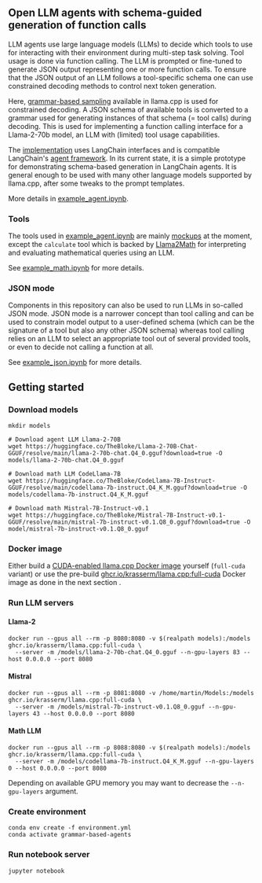 ## Open LLM agents with schema-guided generation of function calls

LLM agents use large language models (LLMs) to decide which tools to use for interacting with their 
environment during multi-step task solving. Tool usage is done via function calling. The LLM is 
prompted or fine-tuned to generate JSON output representing one or more function calls. To ensure 
that the JSON output of an LLM follows a tool-specific schema one can use constrained decoding 
methods to control next token generation.

Here, [grammar-based sampling](https://github.com/ggerganov/llama.cpp/pull/1773) available in llama.cpp
is used for constrained decoding. A JSON schema of available tools is converted to a grammar used for 
generating instances of that schema (= tool calls) during decoding. This is used for implementing a 
function calling interface for a Llama-2-70b model, an LLM with (limited) tool usage capabilities. 

The [implementation](https://github.com/krasserm/grammar-based-agents) uses LangChain interfaces and 
is compatible LangChain's [agent framework](https://python.langchain.com/docs/modules/agents/). In its 
current state, it is a simple prototype for demonstrating schema-based generation in LangChain agents. 
It is general enough to be used with many other language models supported by llama.cpp, after some 
tweaks to the prompt templates.

More details in [example_agent.ipynb](example_agent.ipynb).

### Tools

The tools used in [example_agent.ipynb](example_agent.ipynb) are mainly [mockups](example_tools.py) at the moment, 
except the `calculate` tool which is backed by [Llama2Math](gba/math.py) for interpreting and
evaluating mathematical queries using an LLM. 

See [example_math.ipynb](example_math.ipynb) for more details.

### JSON mode

Components in this repository can also be used to run LLMs in so-called JSON mode. JSON mode is
a narrower concept than tool calling and can be used to constrain model output to a user-defined
schema (which can be the signature of a tool but also any other JSON schema) whereas tool calling 
relies on an LLM to select an appropriate tool out of several provided tools, or even to decide
not calling a function at all.

See [example_json.ipynb](example_json.ipynb) for more details.

## Getting started

### Download models

```shell
mkdir models

# Download agent LLM Llama-2-70B
wget https://huggingface.co/TheBloke/Llama-2-70B-Chat-GGUF/resolve/main/llama-2-70b-chat.Q4_0.gguf?download=true -O models/llama-2-70b-chat.Q4_0.gguf

# Download math LLM CodeLlama-7B
wget https://huggingface.co/TheBloke/CodeLlama-7B-Instruct-GGUF/resolve/main/codellama-7b-instruct.Q4_K_M.gguf?download=true -O models/codellama-7b-instruct.Q4_K_M.gguf

# Download math Mistral-7B-Instruct-v0.1
wget https://huggingface.co/TheBloke/Mistral-7B-Instruct-v0.1-GGUF/resolve/main/mistral-7b-instruct-v0.1.Q8_0.gguf?download=true -O model/mistral-7b-instruct-v0.1.Q8_0.gguf
```

### Docker image

Either build a [CUDA-enabled llama.cpp Docker image](https://github.com/ggerganov/llama.cpp/blob/master/README.md#docker-with-cuda) yourself (`full-cuda` variant) or use the pre-build
[ghcr.io/krasserm/llama.cpp:full-cuda](https://github.com/krasserm/grammar-based-agents/pkgs/container/llama.cpp) Docker image as done in the next section .

### Run LLM servers

#### Llama-2

```shell
docker run --gpus all --rm -p 8080:8080 -v $(realpath models):/models ghcr.io/krasserm/llama.cpp:full-cuda \
  --server -m /models/llama-2-70b-chat.Q4_0.gguf --n-gpu-layers 83 --host 0.0.0.0 --port 8080
```

#### Mistral

```shell
docker run --gpus all --rm -p 8081:8080 -v /home/martin/Models:/models ghcr.io/krasserm/llama.cpp:full-cuda \
  --server -m /models/mistral-7b-instruct-v0.1.Q8_0.gguf --n-gpu-layers 43 --host 0.0.0.0 --port 8080
```

#### Math LLM

```shell
docker run --gpus all --rm -p 8088:8080 -v $(realpath models):/models ghcr.io/krasserm/llama.cpp:full-cuda \
  --server -m /models/codellama-7b-instruct.Q4_K_M.gguf --n-gpu-layers 0 --host 0.0.0.0 --port 8080
```

Depending on available GPU memory you may want to decrease the `--n-gpu-layers` argument.

### Create environment

```shell
conda env create -f environment.yml
conda activate grammar-based-agents
```

### Run notebook server

```shell
jupyter notebook
```
